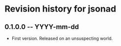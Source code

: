 # Revision history for jsonad

## 0.1.0.0 -- YYYY-mm-dd

* First version. Released on an unsuspecting world.

